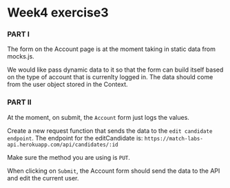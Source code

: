 # Week4 exercise3

### PART I

The form on the Account page is at the moment taking in static data from mocks.js.

We would like pass dynamic data to it so that the form can build itself based on the type of account that is currenlty logged in.
The data should come from the user object stored in the Context.

### PART II

At the moment, on submit, the `Account` form just logs the values.

Create a new request function that sends the data to the `edit candidate endpoint`.
The endpoint for the editCandidate is:
`https://match-labs-api.herokuapp.com/api/candidates/:id`

Make sure the method you are using is `PUT`.

When clicking on `Submit`, the Account form should send the data to the API and edit the current user.

